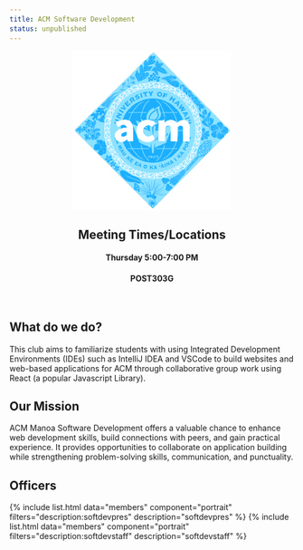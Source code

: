 ```yaml
---
title: ACM Software Development
status: unpublished
---
```

<center>
	<figure class="full">
	  <img src="../images/icon.png" title="Panda Logo" alt="Panda Logo">
	</figure>
</center>
<center>
	<h2>Meeting Times/Locations</h2>
	<h4>Thursday 5:00-7:00 PM</h4>
	<h4>POST303G</h4>
</center>

<br>

## What do we do?

This club aims to familiarize students with using Integrated Development Environments (IDEs) such as IntelliJ IDEA and VSCode to build websites and web-based applications for ACM through collaborative group work using React (a popular Javascript Library). 

## Our Mission

ACM Manoa Software Development offers a valuable chance to enhance web development skills, build connections with peers, and gain practical experience. It provides opportunities to collaborate on application building while strengthening problem-solving skills, communication, and punctuality.

## Officers

{% include list.html data="members" component="portrait" filters="description:softdevpres" description="softdevpres" %}
{% include list.html data="members" component="portrait" filters="description:softdevstaff" description="softdevstaff" %}

